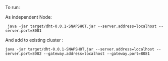 To run:

As independent Node:
    
     java -jar target/dht-0.0.1-SNAPSHOT.jar --server.address=localhost --server.port=8081

And add to existing cluster :
    
    java -jar target/dht-0.0.1-SNAPSHOT.jar --server.address=localhost --server.port=8082 --gateway.address=localhost --gateway.port=8081